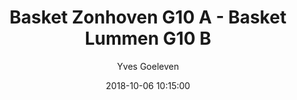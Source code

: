 ---
layout: album
title:  Basket Zonhoven G10 A - Basket Lummen G10 B
description: Competitie wedstrijd tussen Basket Zonhoven G10 A en Basket Lummen G10 B.
date: 2018-10-06 10:15:00
cover: /albums/2018-10-06-Basket-Zonhoven-G10A-Basket-Lummen-G10B/thumbnails/20181006_114609.jpg
author: Yves Goeleven
archived: true
pagination: 
  enabled: true
  images: true
  imageLayout: image
  itemsPerPage: 64
---